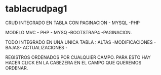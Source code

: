 # tablacrudpag1
CRUD INTEGRADO EN TABLA CON PAGINACION - MYSQL -PHP

MODELO  MVC  - PHP - MYSQ -BOOTSTRAP4 -PAGINACION.

TODO INTEGRADO EN UNA UNICA TABLA :
  ALTAS -MODIFICACIONES - BAJAS- ACTUALIZACIONES - 
  
  REGISTROS ORDENADOS POR CUALQUIER CAMPO.
        PARA ESTO HAY HACER CLICK EN LA CABEZERA EN EL CAMPO QUE QUEREMOS ORDENAR.
